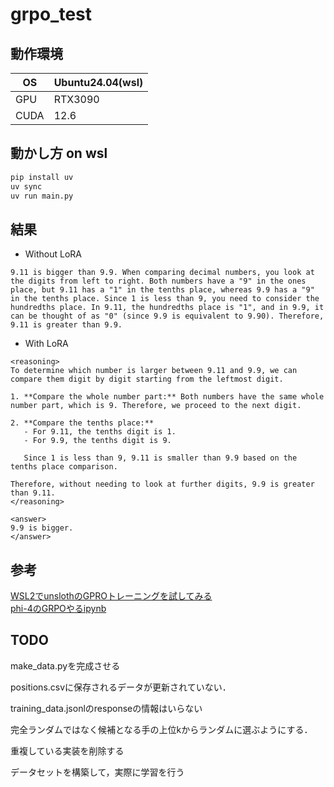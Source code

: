 # grpo_test
## 動作環境
OS|Ubuntu24.04(wsl)
---|---
GPU|RTX3090
CUDA|12.6

## 動かし方 on wsl
```bash
pip install uv
uv sync
uv run main.py
```

## 結果
- Without LoRA
```
9.11 is bigger than 9.9. When comparing decimal numbers, you look at the digits from left to right. Both numbers have a "9" in the ones place, but 9.11 has a "1" in the tenths place, whereas 9.9 has a "9" in the tenths place. Since 1 is less than 9, you need to consider the hundredths place. In 9.11, the hundredths place is "1", and in 9.9, it can be thought of as "0" (since 9.9 is equivalent to 9.90). Therefore, 9.11 is greater than 9.9.
```
- With LoRA
```
<reasoning>
To determine which number is larger between 9.11 and 9.9, we can compare them digit by digit starting from the leftmost digit.

1. **Compare the whole number part:** Both numbers have the same whole number part, which is 9. Therefore, we proceed to the next digit.

2. **Compare the tenths place:** 
   - For 9.11, the tenths digit is 1.
   - For 9.9, the tenths digit is 9.

   Since 1 is less than 9, 9.11 is smaller than 9.9 based on the tenths place comparison.

Therefore, without needing to look at further digits, 9.9 is greater than 9.11.
</reasoning>

<answer>
9.9 is bigger.
</answer>
```
## 参考
[WSL2でunslothのGPROトレーニングを試してみる](https://note.com/ngc_shj/n/nadc7d41aa970?sub_rt=share_sb)\
[phi-4のGRPOやるipynb](https://colab.research.google.com/github/unslothai/notebooks/blob/main/nb/Phi_4_(14B)-GRPO.ipynb)


## TODO
make_data.pyを完成させる

positions.csvに保存されるデータが更新されていない．

training_data.jsonlのresponseの情報はいらない

完全ランダムではなく候補となる手の上位kからランダムに選ぶようにする．

重複している実装を削除する

データセットを構築して，実際に学習を行う